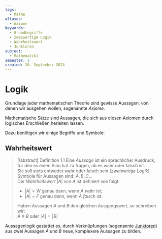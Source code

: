```yaml
---
tags:
  - Mathe
aliases:
  - Axiome
keywords:
  - Grundbegriffe
  - zweiwertige Logik
  - Wahrheitswert
  - Junktoren
subject:
  - Mathematik1
semester: 1
created: 26. September 2023
---
```

 

# Logik

Grundlage jeder mathematischen Theorie sind gewisse Aussagen, von denen wir ausgehen wollen, sogenannte *Axiome*.

Mathematische Sätze sind Aussagen, die sich aus diesen Axiomen durch logisches Erschließen herleiten lassen.

Dazu benötigen wir einige Begriffe und Symbole:

## Wahrheitswert

> [!abstract] Definition  1.1
> Eine *Aussage* ist ein sprachlicher Ausdruck, für den es einen Sinn hat zu fragen, ob es wahr oder falsch ist.  
> Sie soll stets entweder wahr oder falsch sein (*zweiwertige Logik*).  
> Symbole für Aussagen sind: $A, B, C\dots$  
> Der *Wahrheitswert* $|A|$ von $A$ ist definiert wie folgt:
> - $|A| = W$ genau dann, wenn $A$ *wahr* ist;
> - $|A| = F$ genau dann, wenn $A$ *falsch* ist.
> 
> Haben Aussagen $A$ und $B$ den gleichen Ausgangswert, so schreiben wir:  
> $A\equiv B$ oder $|A|=|B|$

Aussagenlogik gestattet es, durch Verknüpfungen (sogenannte [Junktoren](Junktor.md)) aus zwei Aussagen $A$ und $B$ neue, komplexere Aussagen zu bilden.
